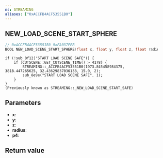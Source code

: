 ```yaml
---
ns: STREAMING
aliases: ["0xACCFB4ACF53551B0"]
---
```

## NEW_LOAD_SCENE_START_SPHERE

```c
// 0xACCFB4ACF53551B0 0xFA037FEB
BOOL NEW_LOAD_SCENE_START_SPHERE(float x, float y, float z, float radius, Any p4);
```

```
if (!sub_8f12("START LOAD SCENE SAFE")) {
    if (CUTSCENE::GET_CUTSCENE_TIME() > 4178) {
        STREAMING::_ACCFB4ACF53551B0(1973.845458984375, 3818.447265625, 32.43629837036133, 15.0, 2);
        sub_8e9e("START LOAD SCENE SAFE", 1);
    }
}
(Previously known as STREAMING::_NEW_LOAD_SCENE_START_SAFE)
```

## Parameters
* **x**: 
* **y**: 
* **z**: 
* **radius**: 
* **p4**: 

## Return value
